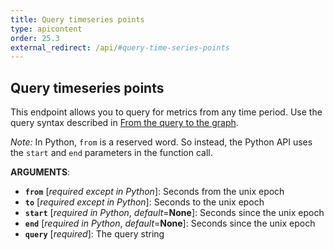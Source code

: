 ```yaml
---
title: Query timeseries points
type: apicontent
order: 25.3
external_redirect: /api/#query-time-series-points
---
```


## Query timeseries points
This endpoint allows you to query for metrics from any time period. Use the query syntax described in [From the query to the graph][1].

*Note:* In Python, `from` is a reserved word. So instead, the Python API uses the `start` and `end` parameters in the function call.


**ARGUMENTS**:

* **`from`** [*required except in Python*]:
    Seconds from the unix epoch
* **`to`** [*required except in Python*]:
    Seconds to the unix epoch
* **`start`** [*required in Python*, *default*=**None**]:
    Seconds since the unix epoch
* **`end`** [*required in Python*, *default*=**None**]:
    Seconds since the unix epoch
* **`query`** [*required*]:
    The query string

[1]: /graphing/functions
